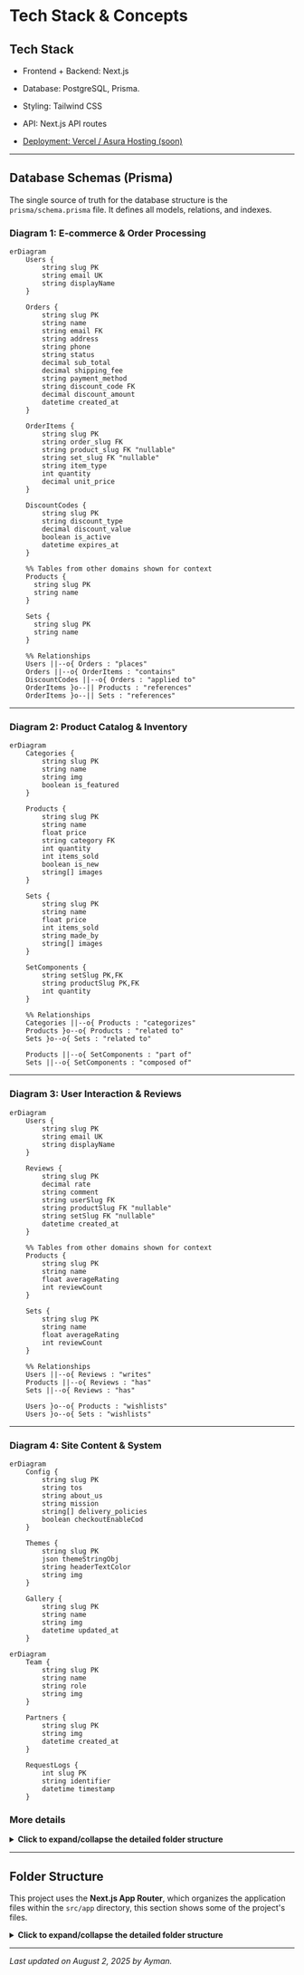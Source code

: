 # Tech Stack & Concepts

## Tech Stack

- Frontend + Backend: Next.js

- Database: PostgreSQL, Prisma.

- Styling: Tailwind CSS

- API: Next.js API routes

- [Deployment: Vercel / Asura Hosting (soon)](/docs/Setup-Store/Deployment)

---

## **Database Schemas (Prisma)**

The single source of truth for the database structure is the `prisma/schema.prisma` file. It defines all models, relations, and indexes.

### Diagram 1: E-commerce & Order Processing

```mermaid
erDiagram
    Users {
        string slug PK
        string email UK
        string displayName
    }

    Orders {
        string slug PK
        string name
        string email FK
        string address
        string phone
        string status
        decimal sub_total
        decimal shipping_fee
        string payment_method
        string discount_code FK
        decimal discount_amount
        datetime created_at
    }

    OrderItems {
        string slug PK
        string order_slug FK
        string product_slug FK "nullable"
        string set_slug FK "nullable"
        string item_type
        int quantity
        decimal unit_price
    }

    DiscountCodes {
        string slug PK
        string discount_type
        decimal discount_value
        boolean is_active
        datetime expires_at
    }

    %% Tables from other domains shown for context
    Products {
      string slug PK
      string name
    }

    Sets {
      string slug PK
      string name
    }

    %% Relationships
    Users ||--o{ Orders : "places"
    Orders ||--o{ OrderItems : "contains"
    DiscountCodes ||--o{ Orders : "applied to"
    OrderItems }o--|| Products : "references"
    OrderItems }o--|| Sets : "references"
```

---

### Diagram 2: Product Catalog & Inventory

```mermaid
erDiagram
    Categories {
        string slug PK
        string name
        string img
        boolean is_featured
    }

    Products {
        string slug PK
        string name
        float price
        string category FK
        int quantity
        int items_sold
        boolean is_new
        string[] images
    }

    Sets {
        string slug PK
        string name
        float price
        int items_sold
        string made_by
        string[] images
    }

    SetComponents {
        string setSlug PK,FK
        string productSlug PK,FK
        int quantity
    }

    %% Relationships
    Categories ||--o{ Products : "categorizes"
    Products }o--o{ Products : "related to"
    Sets }o--o{ Sets : "related to"

    Products ||--o{ SetComponents : "part of"
    Sets ||--o{ SetComponents : "composed of"
```

---

### Diagram 3: User Interaction & Reviews

```mermaid
erDiagram
    Users {
        string slug PK
        string email UK
        string displayName
    }

    Reviews {
        string slug PK
        decimal rate
        string comment
        string userSlug FK
        string productSlug FK "nullable"
        string setSlug FK "nullable"
        datetime created_at
    }

    %% Tables from other domains shown for context
    Products {
        string slug PK
        string name
        float averageRating
        int reviewCount
    }

    Sets {
        string slug PK
        string name
        float averageRating
        int reviewCount
    }

    %% Relationships
    Users ||--o{ Reviews : "writes"
    Products ||--o{ Reviews : "has"
    Sets ||--o{ Reviews : "has"

    Users }o--o{ Products : "wishlists"
    Users }o--o{ Sets : "wishlists"
```

---

### Diagram 4: Site Content & System

```mermaid
erDiagram
    Config {
        string slug PK
        string tos
        string about_us
        string mission
        string[] delivery_policies
        boolean checkoutEnableCod
    }

    Themes {
        string slug PK
        json themeStringObj
        string headerTextColor
        string img
    }

    Gallery {
        string slug PK
        string name
        string img
        datetime updated_at
    }
```

```mermaid
erDiagram
    Team {
        string slug PK
        string name
        string role
        string img
    }

    Partners {
        string slug PK
        string img
        datetime created_at
    }

    RequestLogs {
        int slug PK
        string identifier
        datetime timestamp
    }
```

### **More details**

<details>
<summary><strong>Click to expand/collapse the detailed folder structure</strong></summary>

```
generator client {
  provider = "prisma-client-js"
  output   = "./generated/prisma"
}

datasource db {
  provider = "postgresql"
  url      = env("DATABASE_URL")
}

model Users {
  slug                     String     @id @db.VarChar(100)
  created_at               DateTime   @default(now())
  email                    String     @unique @db.VarChar(255)
  passwordHash             String?    @db.VarChar(255)
  displayName              String     @db.VarChar(100)
  isGoogleAuth             Boolean    @default(false)
  isAdmin                  Boolean    @default(false)
  passwordResetToken       String?    @unique @db.VarChar(100)
  passwordResetExpires     DateTime?
  emailVerified            Boolean?   @default(false)
  emailVerificationToken   String?    @unique
  emailVerificationExpires DateTime?
  orders                   Orders[]
  wishlist                 Products[]
  wishlistSets             Sets[]     @relation("UserWishlistSets")
  reviews                  Reviews[]

  @@index([email])
  @@index([isAdmin])
  @@index([emailVerified])
  @@index([emailVerified, created_at])
}

model RequestLogs {
  slug         Int      @id @default(autoincrement())
  identifier String
  timestamp  DateTime @default(now())

  @@index([identifier, timestamp])
}

model Categories {
  slug        String     @id @db.VarChar(100)
  name        String     @db.VarChar(100)
  img         String?    @default("") @db.VarChar(255)
  is_featured Boolean    @default(false)
  created_at  DateTime   @default(now())
  Products    Products[]

  @@index([is_featured])
  @@index([name])
}

model Config {
  slug                     String   @id @default("general") @db.VarChar(50)
  tos                      String?  @default("") @db.Text
  about_us                 String?  @default("") @db.Text
  mission                  String?  @default("") @db.Text
  partners_description     String?  @default("") @db.Text
  connect_description      String?  @default("") @db.Text
  delivery_policies        String[] @default([])
  checkoutEnableCod        Boolean  @default(true)
  checkoutEnableCreditCard Boolean  @default(false)
}

model Products {
  created_at         DateTime   @default(now())
  slug               String     @id @db.VarChar(100)
  name               String     @db.VarChar(100)
  price              Float      @db.DoublePrecision
  category           String     @db.VarChar(100)
  description        String     @default("") @db.Text
  discount           Int        @default(0) @db.SmallInt
  quantity           Int        @default(0) @db.SmallInt
  items_sold         Int        @default(0) @db.SmallInt
  featured_promotion Boolean    @default(false)
  top_selling        Boolean    @default(false)
  is_new             Boolean    @default(false)
  images             String[]   @default([])
  averageRating      Float      @default(0) @db.DoublePrecision
  reviewCount        Int        @default(0)

  categoryRef        Categories @relation(fields: [category], references: [slug], onDelete: Cascade)
  wishlistedBy       Users[]
  orderItems         OrderItems[]
  related_products   Products[] @relation("ProductRelations")
  related_to         Products[] @relation("ProductRelations")
  setComponents      SetComponents[]
  reviews            Reviews[]

  @@index([category])
  @@index([featured_promotion])
  @@index([top_selling])
  @@index([is_new])
  @@index([name])
  @@index([price])
  @@index([discount])
  @@index([created_at])
  @@index([quantity])
  @@index([items_sold])
  @@index([category, price])
  @@index([category, name])
  @@index([category, created_at])
  @@index([quantity, name])
  @@index([averageRating])
}

model Reviews {
  slug         String   @id @default(cuid())
  created_at   DateTime @default(now())
  updated_at   DateTime @updatedAt
  rate         Decimal  @default(0) @db.Decimal(2, 1)
  comment      String?  @db.VarChar(255)

  productSlug  String?  @db.VarChar(100)
  setSlug      String?  @db.VarChar(100)

  userSlug     String   @db.VarChar(100)

  product      Products? @relation(fields:[productSlug], references:[slug], onDelete: Cascade)
  set          Sets?     @relation(fields:[setSlug],     references:[slug], onDelete: Cascade)
  user         Users    @relation(fields:[userSlug], references:[slug], onDelete: Cascade)

  @@index([userSlug])
  @@index([productSlug, created_at])
  @@index([setSlug, created_at])
}


model Sets {
  slug               String     @id @db.VarChar(100)
  name               String     @db.VarChar(100)
  images             String[]   @default([])
  made_by            String     @db.VarChar(100)
  description        String     @db.Text
  tags               String[]   @default([])
  created_at         DateTime   @default(now())
  price              Float      @default(0) @db.DoublePrecision
  discount           Float      @default(0) @db.DoublePrecision
  items_sold         Int        @default(0) @db.SmallInt
  featured_promotion Boolean    @default(false)
  top_selling        Boolean    @default(false)
  is_new             Boolean    @default(false)
  averageRating      Float      @default(0) @db.DoublePrecision
  reviewCount        Int        @default(0)


  components         SetComponents[]
  orderItems         OrderItems[]
  related_products   Sets[]     @relation("SetRelations")
  related_to         Sets[]     @relation("SetRelations")
  wishlistedBy       Users[]    @relation("UserWishlistSets")
  reviews            Reviews[]

  @@index([made_by])
  @@index([name])
  @@index([created_at])
  @@index([price])
  @@index([discount])
  @@index([items_sold])
  @@index([featured_promotion])
  @@index([top_selling])
  @@index([is_new])
}

model SetComponents {
  setSlug    String @db.VarChar(100)
  productSlug String @db.VarChar(100)
  quantity   Int    @db.SmallInt // The quantity of this product needed for one set

  set     Sets     @relation(fields: [setSlug], references: [slug], onDelete: Cascade)
  product Products @relation(fields: [productSlug], references: [slug], onDelete: Cascade)

  @@id([setSlug, productSlug])
}

model Team {
  slug       String   @id @db.VarChar(100)
  name       String   @db.VarChar(100)
  role       String?  @db.VarChar(100)
  img        String?  @db.VarChar(255)
  created_at DateTime @default(now())
}

model Partners {
  slug       String   @id @db.VarChar(100)
  img        String   @db.VarChar(255)
  created_at DateTime @default(now())
}

model Gallery {
  created_at DateTime @default(now())
  updated_at DateTime @updatedAt
  slug       String   @id @db.VarChar(100)
  name       String   @db.VarChar(100)
  img        String   @db.VarChar(255)
}

model Themes {
  slug           String   @id @default("general") @db.VarChar(50)
  themeStringObj Json     @default("{\"primary\":\"blue\",\"secondary\":\"violet\"}")
  headerTextColor String?  @default("text-black") @db.VarChar(100)
  img            String?  @default("") @db.VarChar(255)
  created_at     DateTime @default(now())
}

model Orders {
  slug           String   @id @db.VarChar(100)
  created_at     DateTime @default(now())
  name           String   @db.VarChar(100)
  email          String   @db.VarChar(255)
  address        String   @db.VarChar(255)
  city           String   @db.VarChar(100)
  region         String?  @db.VarChar(100)
  postal_code    String?  @db.VarChar(20)
  notes          String?  @db.VarChar(500)
  payment_method String   @db.VarChar(50)
  shipping_fee   Decimal  @db.Decimal(10, 2)
  sub_total      Decimal  @db.Decimal(10, 2)
  phone          String   @db.VarChar(20)
  status         String   @db.VarChar(20)
  admin_note     String?  @db.Text
  items_qty      Int      @db.SmallInt

  // Discount fields
  discount_code   String?  @db.VarChar(50)
  discount_amount Decimal  @default(0) @db.Decimal(10, 2) // Amount saved

  idempotencyKey String? @unique @db.VarChar(100) // The key to prevent duplicate orders

  user            Users          @relation(fields: [email], references: [email], onDelete: Cascade)
  orderItems      OrderItems[]
  discountCodeRef DiscountCodes? @relation("OrderDiscountCode", fields: [discount_code], references: [slug])

  @@index([created_at])
  @@index([email])
  @@index([created_at, email])
  @@index([status])
  @@index([discount_code])
}

model OrderItems {
  slug         String  @id @default(cuid())
  order_slug   String  @db.VarChar(100)
  product_slug String? @db.VarChar(100)
  set_slug     String? @db.VarChar(100)
  item_type    String  @db.VarChar(20) // "product" or "set"
  quantity     Int     @db.SmallInt
  unit_price   Decimal @db.Decimal(10, 2) // Price at time of order

  order   Orders    @relation(fields: [order_slug], references: [slug], onDelete: Cascade)
  product Products? @relation(fields: [product_slug], references: [slug], onDelete: Cascade)
  set     Sets?     @relation(fields: [set_slug], references: [slug], onDelete: Cascade)

  // Ensure only one of product_slug or set_slug is set
  @@unique([order_slug, product_slug, set_slug])
  @@index([order_slug])
  @@index([product_slug])
  @@index([set_slug])
  @@index([item_type])
}

model DiscountCodes {
  slug           String    @id @db.VarChar(50) // The actual discount code users enter
  created_at     DateTime  @default(now())
  expires_at     DateTime?

  // Discount configuration
  discount_type  String    @db.VarChar(20) // "percentage" or "fixed_amount"
  discount_value Decimal   @db.Decimal(10, 2) // Either percentage (0-100) or fixed amount

  // Usage limits
  max_uses          Int?    @db.SmallInt // Total times code can be used (0 = unlimited)
  used_count        Int     @default(0) @db.SmallInt // How many times it's been used

  // Minimum requirements
  minimum_order_amount Decimal? @db.Decimal(10, 2) // Minimum cart value to apply

  // Status and metadata
  is_active Boolean @default(true)

  // Relations
  orders             Orders[]            @relation("OrderDiscountCode") // Track which orders used this code

  @@index([slug])
  @@index([is_active])
  @@index([expires_at])
  @@index([discount_type])
}
```

</details>

---

## **Folder Structure**

This project uses the **Next.js App Router**, which organizes the application files within the `src/app` directory, this section shows some of the project's files.

<details>
<summary><strong>Click to expand/collapse the detailed folder structure</strong></summary>

- **Root Directory (`/`)**

  - `.env.local`: **(Untracked)** Local environment variables. Contains secrets like database URLs and API keys.
  - `.env.local.example`: An example file for environment variables. New developers should copy this to `.env.local`.
  - `.eslintrc.json`: Configuration for ESLint, our code linter.
  - `.gitignore`: Specifies files and folders to be ignored by Git (e.g., `node_modules`, `.env.local`).
  - `jsconfig.json`: Configures path aliases (e.g., `@/components`) for easier imports.
  - `next.config.mjs`: The main configuration file for Next.js.
  - `package.json`: Lists project dependencies, metadata, and scripts (e.g., `npm run dev`).
  - `postcss.config.mjs`: Configuration for PostCSS, used by Tailwind CSS.
  - `README.md`: This documentation file.

- **`backups/`**: Directory for storing database or application backups. _(Note: This should typically be in `.gitignore` to avoid committing large backup files to the repository)._

- **`prisma/`**: Contains all database-related configurations for the Prisma ORM.

  - `schema.prisma`: The primary schema file defining all database models and relations.
  - `dev.db`: **(Untracked)** A local SQLite database file, likely used for development.

- **`public/`**: Stores static assets that are publicly accessible from the root URL.
- **`uploads/`**: Stores assets of the store's items.

  - `icon.png`: Application icon, likely used as a favicon.

- **`setup-files/`**: Contains utility scripts for project setup or maintenance.

  - `manage-users.js`: A script to create fake accounts for testing and grant/revoke admin privileges from any account.
  - `seed-fake-info.js`: A script to populate the database with dummy data for testing.

- **`src/`**: The main source code for the entire application.
  <!-- - `middleware-out.js`: A build artifact from Next.js middleware compilation. -->

  - **`app/`**: The core of the Next.js application, using the App Router.
    - `layout.js`, `page.js`, `error.js`, `loading.js`, `not-found.js`: Root-level special files that define the main layout, homepage, and global states.
    - **`about/`**: The "About Us" page.
    - **`account/`**: The user's private account section.
      - `orders/`: Displays a user's order history and details for a specific order (`[slug]`).
      - `wishlist/`: The user's product wishlist.
    - **`admin/`**: The protected admin dashboard for managing the store.
      - `components/`: React components used exclusively within the admin dashboard.
        - `forms/`: A well-organized set of forms for creating/editing every data model (Products, Categories, etc.).
      - `hooks/`: Custom React hooks specific to the admin panel.
      - `utils/`: Helper functions for admin-related tasks.
    - **`api/`**: Backend API endpoints (Route Handlers).
      - `auth/`: Handles user authentication (login, signout, session check).
      - `backup/`: API endpoint to trigger a server backup.
      - `healthcheck/`: Slight API endpoint to check if the server is running (used in the mobile app).
      - `uploads/[...path]`: API endpoint to get uploaded files.
      - `cron/`: Endpoints designed to be called by scheduled jobs (e.g., cleanup tasks).
      - `tables/`: A generic, dynamic API for performing CRUD operations on database tables, likely used by the admin panel.
      - `user/`: API routes for user-specific actions like managing wishlists and orders.
    - **`checkout/`**: The order checkout page and flow.
    - **`contact/`**: The "Contact Us" page.
    - **`login/`**: The user login page.
    - **`sets/`**: Pages for displaying product sets/bundles.
    - **`store/`**: The main product browsing pages, including the main store page and individual product detail pages (`[slug]`).
    - **`tos/`**: The "Terms of Service" page.
  - **`actions/`**: Contains Next.js Server Actions, used for server-side form submissions and mutations.
    - `authActions.js`: Server actions related to authentication.
    - `reviews.js`: Server actions related to reviews.
  - **`assets/`**: Static assets like images and fonts that are part of the build process.
  - **`components/`**: Global, reusable React components shared across the application.
    - `account-components/`: Components specific to the user account section.
    - `home-components/`: Components used only on the homepage.
    - `others-components/`: Common, shared components like `Header`, `Footer`, `Spinner`, etc.
    - `store-components/`: Components used in the product browsing and detail pages.
  - **`context/`**: React Context providers for managing global state.
    - `ConfirmModal.js`: A context for a global confirmation dialog.
  - **`helpers/`**: General-purpose utility functions that are not tied to a specific framework feature.
  - **`hooks/`**: Global, reusable React hooks.
  - **`lib/`**: Core library code, services, and backend utilities.
    - `auth.js`, `session.js`: Core authentication logic.
    - `db.js`: Initializes and exports the Prisma client instance.
    - `email.js`: Service for sending emails.
    - `rate-limiter-db.js`: Logic for API rate limiting.
    - `...and more`
  - **`styles/`**: Global stylesheets.
    - `globals.css`: Main stylesheet for Tailwind CSS and other global styles.

</details>

---

_Last updated on August 2, 2025 by Ayman._
